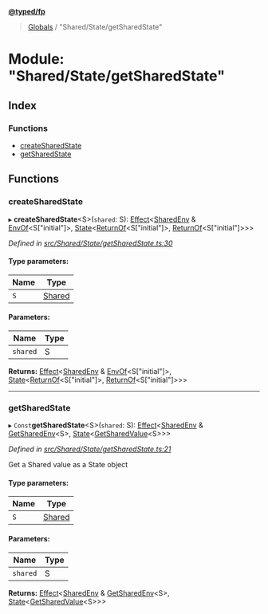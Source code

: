 **[@typed/fp](../README.md)**

> [Globals](../globals.md) / "Shared/State/getSharedState"

# Module: "Shared/State/getSharedState"

## Index

### Functions

* [createSharedState](_shared_state_getsharedstate_.md#createsharedstate)
* [getSharedState](_shared_state_getsharedstate_.md#getsharedstate)

## Functions

### createSharedState

▸ **createSharedState**\<S>(`shared`: S): [Effect](_effect_effect_.effect.md)\<[SharedEnv](../interfaces/_shared_core_services_sharedenv_.sharedenv.md) & [EnvOf](_effect_effect_.md#envof)\<S["initial"]>, [State](_shared_state_state_.md#state)\<[ReturnOf](_effect_effect_.md#returnof)\<S["initial"]>, [ReturnOf](_effect_effect_.md#returnof)\<S["initial"]>>>

*Defined in [src/Shared/State/getSharedState.ts:30](https://github.com/TylorS/typed-fp/blob/6ccb290/src/Shared/State/getSharedState.ts#L30)*

#### Type parameters:

Name | Type |
------ | ------ |
`S` | [Shared](_shared_core_model_shared_.shared.md) |

#### Parameters:

Name | Type |
------ | ------ |
`shared` | S |

**Returns:** [Effect](_effect_effect_.effect.md)\<[SharedEnv](../interfaces/_shared_core_services_sharedenv_.sharedenv.md) & [EnvOf](_effect_effect_.md#envof)\<S["initial"]>, [State](_shared_state_state_.md#state)\<[ReturnOf](_effect_effect_.md#returnof)\<S["initial"]>, [ReturnOf](_effect_effect_.md#returnof)\<S["initial"]>>>

___

### getSharedState

▸ `Const`**getSharedState**\<S>(`shared`: S): [Effect](_effect_effect_.effect.md)\<[SharedEnv](../interfaces/_shared_core_services_sharedenv_.sharedenv.md) & [GetSharedEnv](_shared_core_model_shared_.md#getsharedenv)\<S>, [State](_shared_state_state_.md#state)\<[GetSharedValue](_shared_core_model_shared_.md#getsharedvalue)\<S>>>

*Defined in [src/Shared/State/getSharedState.ts:21](https://github.com/TylorS/typed-fp/blob/6ccb290/src/Shared/State/getSharedState.ts#L21)*

Get a Shared value as a State object

#### Type parameters:

Name | Type |
------ | ------ |
`S` | [Shared](_shared_core_model_shared_.shared.md) |

#### Parameters:

Name | Type |
------ | ------ |
`shared` | S |

**Returns:** [Effect](_effect_effect_.effect.md)\<[SharedEnv](../interfaces/_shared_core_services_sharedenv_.sharedenv.md) & [GetSharedEnv](_shared_core_model_shared_.md#getsharedenv)\<S>, [State](_shared_state_state_.md#state)\<[GetSharedValue](_shared_core_model_shared_.md#getsharedvalue)\<S>>>
